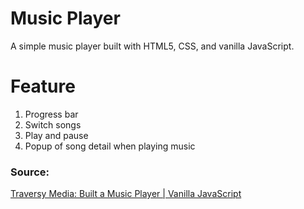# Music Player  
A simple music player built with HTML5, CSS, and vanilla JavaScript.

# Feature
1. Progress bar
2. Switch songs
3. Play and pause
4. Popup of song detail when playing music

### Source:  
[Traversy Media: Built a Music Player | Vanilla JavaScript](https://youtu.be/QTHRWGn_sJw)